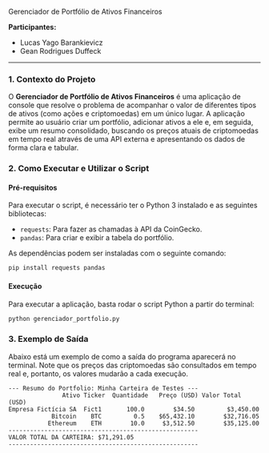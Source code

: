 Gerenciador de Portfólio de Ativos Financeiros


**Participantes:**
* Lucas Yago Barankievicz
* Gean Rodrigues Duffeck

---

### 1. Contexto do Projeto

O **Gerenciador de Portfólio de Ativos Financeiros** é uma aplicação de console que resolve o problema de acompanhar o valor de diferentes tipos de ativos (como ações e criptomoedas) em um único lugar. A aplicação permite ao usuário criar um portfólio, adicionar ativos a ele e, em seguida, exibe um resumo consolidado, buscando os preços atuais de criptomoedas em tempo real através de uma API externa e apresentando os dados de forma clara e tabular.

### 2. Como Executar e Utilizar o Script

#### Pré-requisitos

Para executar o script, é necessário ter o Python 3 instalado e as seguintes bibliotecas:

* `requests`: Para fazer as chamadas à API da CoinGecko.
* `pandas`: Para criar e exibir a tabela do portfólio.

As dependências podem ser instaladas com o seguinte comando:

```bash
pip install requests pandas
```

#### Execução

Para executar a aplicação, basta rodar o script Python a partir do terminal:

```bash
python gerenciador_portfolio.py
```

### 3. Exemplo de Saída

Abaixo está um exemplo de como a saída do programa aparecerá no terminal. Note que os preços das criptomoedas são consultados em tempo real e, portanto, os valores mudarão a cada execução.

```text
--- Resumo do Portfolio: Minha Carteira de Testes ---
               Ativo Ticker  Quantidade   Preço (USD) Valor Total (USD)
Empresa Fictícia SA  Fict1       100.0        $34.50         $3,450.00
            Bitcoin    BTC         0.5    $65,432.10        $32,716.05
           Ethereum    ETH        10.0     $3,512.50        $35,125.00
-----------------------------------------------------
VALOR TOTAL DA CARTEIRA: $71,291.05
-----------------------------------------------------
```
